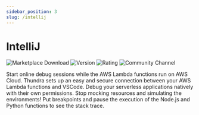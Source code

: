 ```yaml
---
sidebar_position: 3
slug: /intellij
---
```


# IntelliJ
![Marketplace Download](https://vsmarketplacebadge.apphb.com/downloads-short/thundra.thundra-debugger.svg)
![Version](https://vsmarketplacebadge.apphb.com/version-short/thundra.thundra-debugger.svg)
![Rating](https://vsmarketplacebadge.apphb.com/rating-short/thundra.thundra-debugger.svg)
![Community Channel](https://badgen.net/badge/Slack/Lambda%20Debugger?icon=slack)

Start online debug sessions while the AWS Lambda functions run on AWS Cloud. Thundra sets up an easy and secure connection between your AWS Lambda functions and VSCode. Debug your serverless applications natively with their own permissions. Stop mocking resources and simulating the environments! Put breakpoints and pause the execution of the Node.js and Python functions to see the stack trace.